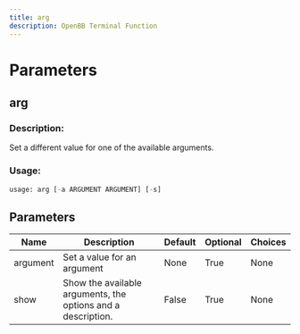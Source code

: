 ```yaml
---
title: arg
description: OpenBB Terminal Function
---
```


# Parameters

## arg

### Description: 

Set a different value for one of the available arguments.

### Usage: 
```python
usage: arg [-a ARGUMENT ARGUMENT] [-s]
```

## Parameters

| Name | Description | Default | Optional | Choices |
| ---- | ----------- | ------- | -------- | ------- |
| argument | Set a value for an argument | None | True | None |
| show | Show the available arguments, the options and a description. | False | True | None |



